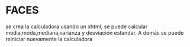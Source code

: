 # FACES
se crea la calculadora usando un xhtml, se puede calcular media,moda,mediana,varianza y desviación estandar.
A demás se puede reiniciar nuevamente la calculadora
